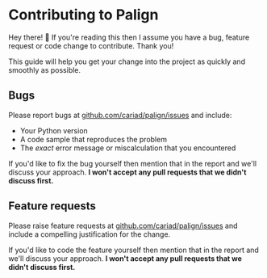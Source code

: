 # Contributing to Palign

Hey there! 👋 If you're reading this then I assume you have a bug, feature request or code change to contribute. Thank you!

This guide will help you get your change into the project as quickly and smoothly as possible.

## Bugs

Please report bugs at [github.com/cariad/palign/issues](https://github.com/cariad/palign/issues) and include:

- Your Python version
- A code sample that reproduces the problem
- The _exact_ error message or miscalculation that you encountered

If you'd like to fix the bug yourself then mention that in the report and we'll discuss your approach. **I won't accept any pull requests that we didn't discuss first.**

## Feature requests

Please raise feature requests at [github.com/cariad/palign/issues](https://github.com/cariad/palign/issues) and include a compelling justification for the change.

If you'd like to code the feature yourself then mention that in the report and we'll discuss your approach. **I won't accept any pull requests that we didn't discuss first.**
